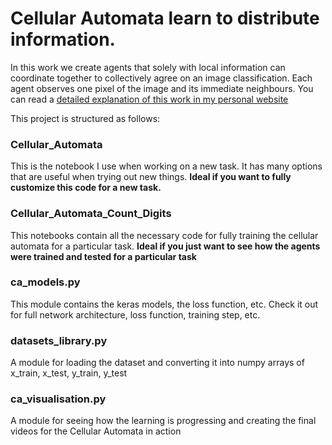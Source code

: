 # Cellular Automata learn to distribute information.

In this work we create agents that solely with local information can coordinate together to collectively agree on an image classification. Each agent observes one pixel of the image and its immediate neighbours. You can read a [detailed explanation of this work in my personal website](https://nunocalaim.github.io/cellular_automata)

This project is structured as follows:

### Cellular_Automata
This is the notebook I use when working on a new task. It has many options that are useful when trying out new things. **Ideal if you want to fully customize this code for a new task.** 

### Cellular_Automata_Count_Digits
This notebooks contain all the necessary code for fully training the cellular automata for a particular task. **Ideal if you just want to see how the agents were trained and tested for a particular task**

### ca_models.py
This module contains the keras models, the loss function, etc. Check it out for full network architecture, loss function, training step, etc.

### datasets_library.py
A module for loading the dataset and converting it into numpy arrays of x_train, x_test, y_train, y_test

### ca_visualisation.py
A module for seeing how the learning is progressing and creating the final videos for the Cellular Automata in action
